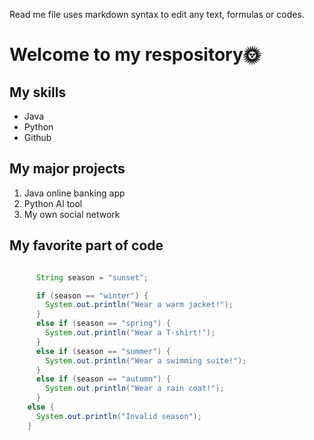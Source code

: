 Read me file uses markdown syntax to edit any text, formulas or codes.

# Welcome to my respository🌞
## My skills
- Java
- Python
- Github

## My major projects
1. Java online banking app
2.  Python AI tool
3.  My own social network

## My favorite part of code
```java

      String season = "sunset";

      if (season == "winter") {
        System.out.println("Wear a warm jacket!");
      }
      else if (season == "spring") {
        System.out.println("Wear a T-shirt!");
      }
      else if (season == "summer") {
        System.out.println("Wear a swimming suite!");
      }
      else if (season == "autumn") {
        System.out.println("Wear a rain coat!");
      }
    else {
      System.out.println("Invalid season");
    }
   ```
